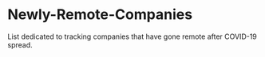 # Newly-Remote-Companies
List dedicated to tracking companies that have gone remote after COVID-19 spread.
